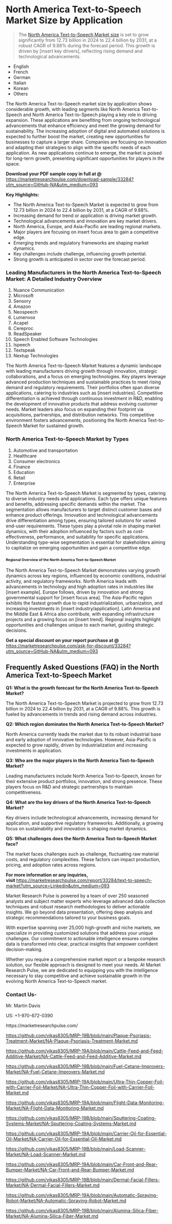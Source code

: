
<h1>North America Text-to-Speech Market&nbsp;Size by Application</h1><blockquote><p>The <a href="https://marketresearchpulse.com/download-sample/33284?utm_source=GitHub-NA&amp;utm_medium=093">North America Text-to-Speech Market size</a> is set to grow significantly from 12.73 billion in 2024 to 22.4 billion by 2031, at a robust CAGR of 9.88% during the forecast period. This growth is driven by [insert key drivers], reflecting rising demand and technological advancements.</p></blockquote><ul><li>English <li> French <li> German <li> Italian <li> Korean <li> Others</li></ul><p>The North America Text-to-Speech market size by application shows considerable growth, with leading segments like North America Text-to-Speech and North America Text-to-Speech playing a key role in driving expansion. These applications are benefiting from ongoing technological advancements that enhance efficiency and meet the growing demand for sustainability. The increasing adoption of digital and automated solutions is expected to further boost the market, creating new opportunities for businesses to capture a larger share. Companies are focusing on innovation and adapting their strategies to align with the specific needs of each application. As new applications continue to emerge, the market is poised for long-term growth, presenting significant opportunities for players in the space.</p><p><strong>Download your PDF sample copy in full at @ </strong><a href="https://marketresearchpulse.com/download-sample/33284?utm_source=GitHub-NA&amp;utm_medium=093">https://marketresearchpulse.com/download-sample/33284?utm_source=GitHub-NA&amp;utm_medium=093</a></p><p><strong>Key Highlights: </strong></p><ul><li>The North America Text-to-Speech Market is expected to grow from 12.73 billion in 2024 to 22.4 billion by 2031, at a CAGR of 9.88%.</li><li>Increasing demand for trend or application is driving market growth.</li><li>Technological advancements and innovation are key market drivers.</li><li>North America, Europe, and Asia-Pacific are leading regional markets.</li><li>Major players are focusing on insert focus area to gain a competitive edge.</li><li>Emerging trends and regulatory frameworks are shaping market dynamics.</li><li>Key challenges include challenge, influencing growth potential.</li><li>Strong growth is anticipated in sector over the forecast period.</li></ul><h3>Leading Manufacturers in the North America Text-to-Speech Market: A Detailed Industry Overview</h3><ol><li>Nuance Communication</li><li>Microsoft</li><li>Sensory</li><li>Amazon</li><li>Neospeech</li><li>Lumenvox</li><li>Acapel</li><li>Cereproc</li><li>ReadSpeaker</li><li>Speech Enabled Software Technologies</li><li>Ispeech</li><li>Textspeak</li><li>Nextup Technologies</li></ol><div class="flex max-w-full flex-col flex-grow"><div class="min-h-8 text-message flex w-full flex-col items-end gap-2 whitespace-normal break-words [.text-message+&amp;]:mt-5" dir="auto" data-message-author-role="assistant" data-message-id="fd8432e4-4910-450d-b182-61b7bfb0a01f" data-message-model-slug="gpt-4o"><div class="flex w-full flex-col gap-1 empty:hidden first:pt-[3px]"><div class="markdown prose w-full break-words dark:prose-invert light"><p>The North America Text-to-Speech Market features a dynamic landscape with leading manufacturers driving growth through innovation, strategic collaborations, and a focus on emerging technologies. Key players leverage advanced production techniques and sustainable practices to meet rising demand and regulatory requirements. Their portfolios often span diverse applications, catering to industries such as [insert industries]. Competitive differentiation is achieved through continuous investment in R&amp;D, enabling the development of innovative products that address evolving customer needs. Market leaders also focus on expanding their footprint via acquisitions, partnerships, and distribution networks. This competitive environment fosters advancements, positioning the North America Text-to-Speech Market for sustained growth.</p></div></div></div></div><h3>North America Text-to-Speech Market by Types</h3><ol><li>Automotive and transportation <li> Healthcare <li> Consumer electronics <li> Finance <li> Education <li> Retail <li> Enterprise</li></ol><div class="flex max-w-full flex-col flex-grow"><div class="min-h-8 text-message flex w-full flex-col items-end gap-2 whitespace-normal break-words [.text-message+&amp;]:mt-5" dir="auto" data-message-author-role="assistant" data-message-id="084470be-0bb7-4664-bddf-5156b4f41249" data-message-model-slug="gpt-4o-mini"><div class="flex w-full flex-col gap-1 empty:hidden first:pt-[3px]"><div class="markdown prose w-full break-words dark:prose-invert light"><p>The North America Text-to-Speech Market is segmented by types, catering to diverse industry needs and applications. Each type offers unique features and benefits, addressing specific demands within the market. The segmentation allows manufacturers to target distinct customer bases and enhance product offerings. Innovation and technological advancements drive differentiation among types, ensuring tailored solutions for varied end-user requirements. These types play a pivotal role in shaping market dynamics, with their adoption influenced by factors such as cost-effectiveness, performance, and suitability for specific applications. Understanding type-wise segmentation is essential for stakeholders aiming to capitalize on emerging opportunities and gain a competitive edge.</p></div></div></div></div><h3><span style="font-size: 11px;">Regional Overview of the North America Text-to-Speech Market</span></h3><div class="flex max-w-full flex-col flex-grow"><div class="min-h-8 text-message flex w-full flex-col items-end gap-2 whitespace-normal break-words [.text-message+&amp;]:mt-5" dir="auto" data-message-author-role="assistant" data-message-id="e9038762-ce64-4e30-91c9-9bd413514231" data-message-model-slug="gpt-4o-mini"><div class="flex w-full flex-col gap-1 empty:hidden first:pt-[3px]"><div class="markdown prose w-full break-words dark:prose-invert light"><p>The North America Text-to-Speech Market demonstrates varying growth dynamics across key regions, influenced by economic conditions, industrial activity, and regulatory frameworks. North America leads with advancements in technology and high adoption rates in industries like [insert example]. Europe follows, driven by innovation and strong governmental support for [insert focus area]. The Asia-Pacific region exhibits the fastest growth due to rapid industrialization, urbanization, and increasing investments in [insert industry/application]. Latin America and the Middle East &amp; Africa also contribute, with expanding infrastructure projects and a growing focus on [insert trend]. Regional insights highlight opportunities and challenges unique to each market, guiding strategic decisions.</p></div></div></div></div><p><strong>Get a special discount on your report purchase at @ </strong><a href="https://marketresearchpulse.com/ask-for-discount/33284?utm_source=GitHub-NA&amp;utm_medium=093">https://marketresearchpulse.com/ask-for-discount/33284?utm_source=GitHub-NA&amp;utm_medium=093</a></p><h2>Frequently Asked Questions (FAQ) in the North America Text-to-Speech Market</h2><p><strong>Q1: What is the growth forecast for the North America Text-to-Speech Market?</strong></p><p>The North America Text-to-Speech Market is projected to grow from 12.73 billion in 2024 to 22.4 billion by 2031, at a CAGR of 9.88%. This growth is fueled by advancements in trends and rising demand across industries.</p><p><strong>Q2: Which region dominates the North America Text-to-Speech Market?</strong></p><p>North America currently leads the market due to its robust industrial base and early adoption of innovative technologies. However, Asia-Pacific is expected to grow rapidly, driven by industrialization and increasing investments in application.</p><p><strong>Q3: Who are the major players in the North America Text-to-Speech Market?</strong></p><p>Leading manufacturers include North America Text-to-Speech, known for their extensive product portfolios, innovation, and strong presence. These players focus on R&amp;D and strategic partnerships to maintain competitiveness.</p><p><strong>Q4: What are the key drivers of the North America Text-to-Speech Market?</strong></p><p>Key drivers include technological advancements, increasing demand for application, and supportive regulatory frameworks. Additionally, a growing focus on sustainability and innovation is shaping market dynamics.</p><p><strong>Q5: What challenges does the North America Text-to-Speech Market face?</strong></p><p>The market faces challenges such as challenge, fluctuating raw material costs, and regulatory complexities. These factors can impact production, pricing, and adoption rates across regions.</p><p><strong>For more information or any inquiries, visit&nbsp;</strong><a href="https://marketresearchpulse.com/report/33284/text-to-speech-market?utm_source=Linkedin&utm_medium=093">https://marketresearchpulse.com/report/33284/text-to-speech-market?utm_source=Linkedin&utm_medium=093</a></p><p>Market Research Pulse is powered by a team of over 250 seasoned analysts and subject matter experts who leverage advanced data collection techniques and robust research methodologies to deliver actionable insights. We go beyond data presentation, offering deep analysis and strategic recommendations tailored to your business goals.</p><p>With expertise spanning over 25,000 high-growth and niche markets, we specialize in providing customized solutions that address your unique challenges. Our commitment to actionable intelligence ensures complex data is transformed into clear, practical insights that empower confident decision-making.</p><p>Whether you require a comprehensive market report or a bespoke research solution, our flexible approach is designed to meet your needs. At Market Research Pulse, we are dedicated to equipping you with the intelligence necessary to stay competitive and achieve sustainable growth in the evolving North America Text-to-Speech market.</p><h3><strong>Contact Us-</strong></h3><p>Mr. Martin Davis</p><p>US: +1-970-672-0390</p><p>https://marketresearchpulse.com/</p><p><a href="https://github.com/vikas8305/MRP-19B/blob/main/Plaque-Psoriasis-Treatment-Market/NA-Plaque-Psoriasis-Treatment-Market.md">https://github.com/vikas8305/MRP-19B/blob/main/Plaque-Psoriasis-Treatment-Market/NA-Plaque-Psoriasis-Treatment-Market.md</a></p><p><a href="https://github.com/vikas8305/MRP-19A/blob/main/Cattle-Feed-and-Feed-Additive-Market/NA-Cattle-Feed-and-Feed-Additive-Market.md">https://github.com/vikas8305/MRP-19A/blob/main/Cattle-Feed-and-Feed-Additive-Market/NA-Cattle-Feed-and-Feed-Additive-Market.md</a></p><p><a href="https://github.com/vikas8305/MRP-19B/blob/main/Fuel-Cetane-Improvers-Market/NA-Fuel-Cetane-Improvers-Market.md">https://github.com/vikas8305/MRP-19B/blob/main/Fuel-Cetane-Improvers-Market/NA-Fuel-Cetane-Improvers-Market.md</a></p><p><a href="https://github.com/vikas8305/MRP-19A/blob/main/Ultra-Thin-Copper-Foil-with-Carrier-Foil-Market/NA-Ultra-Thin-Copper-Foil-with-Carrier-Foil-Market.md">https://github.com/vikas8305/MRP-19A/blob/main/Ultra-Thin-Copper-Foil-with-Carrier-Foil-Market/NA-Ultra-Thin-Copper-Foil-with-Carrier-Foil-Market.md</a></p><p><a href="https://github.com/vikas8305/MRP-19A/blob/main/Flight-Data-Monitoring-Market/NA-Flight-Data-Monitoring-Market.md">https://github.com/vikas8305/MRP-19A/blob/main/Flight-Data-Monitoring-Market/NA-Flight-Data-Monitoring-Market.md</a></p><p><a href="https://github.com/vikas8305/MRP-19B/blob/main/Sputtering-Coating-Systems-Market/NA-Sputtering-Coating-Systems-Market.md">https://github.com/vikas8305/MRP-19B/blob/main/Sputtering-Coating-Systems-Market/NA-Sputtering-Coating-Systems-Market.md</a></p><p><a href="https://github.com/vikas8305/MRP-19A/blob/main/Carrier-Oil-for-Essential-Oil-Market/NA-Carrier-Oil-for-Essential-Oil-Market.md">https://github.com/vikas8305/MRP-19A/blob/main/Carrier-Oil-for-Essential-Oil-Market/NA-Carrier-Oil-for-Essential-Oil-Market.md</a></p><p><a href="https://github.com/vikas8305/MRP-19B/blob/main/Load-Scanner-Market/NA-Load-Scanner-Market.md">https://github.com/vikas8305/MRP-19B/blob/main/Load-Scanner-Market/NA-Load-Scanner-Market.md</a></p><p><a href="https://github.com/vikas8305/MRP-19A/blob/main/Car-Front-and-Rear-Bumper-Market/NA-Car-Front-and-Rear-Bumper-Market.md">https://github.com/vikas8305/MRP-19A/blob/main/Car-Front-and-Rear-Bumper-Market/NA-Car-Front-and-Rear-Bumper-Market.md</a></p><p><a href="https://github.com/vikas8305/MRP-19B/blob/main/Dermal-Facial-Fillers-Market/NA-Dermal-Facial-Fillers-Market.md">https://github.com/vikas8305/MRP-19B/blob/main/Dermal-Facial-Fillers-Market/NA-Dermal-Facial-Fillers-Market.md</a></p><p><a href="https://github.com/vikas8305/MRP-19A/blob/main/Automatic-Spraying-Robot-Market/NA-Automatic-Spraying-Robot-Market.md">https://github.com/vikas8305/MRP-19A/blob/main/Automatic-Spraying-Robot-Market/NA-Automatic-Spraying-Robot-Market.md</a></p><p><a href="https://github.com/vikas8305/MRP-19B/blob/main/Alumina-Silica-Fiber-Market/NA-Alumina-Silica-Fiber-Market.md">https://github.com/vikas8305/MRP-19B/blob/main/Alumina-Silica-Fiber-Market/NA-Alumina-Silica-Fiber-Market.md</a></p>
